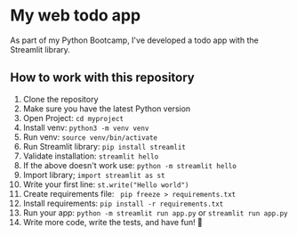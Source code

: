 # My web todo app

As part of my Python Bootcamp, I've developed a todo app with the Streamlit library. 

## How to work with this repository
1. Clone the repository
2. Make sure you have the latest Python version
3. Open Project: `cd myproject`
4. Install venv: `python3 -m venv venv`
5. Run venv: `source venv/bin/activate`
6. Run Streamlit library: `pip install streamlit`
7. Validate installation: `streamlit hello`
8. If the above doesn't work use: `python -m streamlit hello`
9. Import library; `import streamlit as st`
10. Write your first line: `st.write("Hello world")`
11. Create requirements file: ` pip freeze > requirements.txt`
12. Install requirements: `pip install -r requirements.txt`
13. Run your app: `python -m streamlit run app.py` or `streamlit run app.py`
14. Write more code, write the tests, and have fun! 🎉


